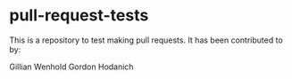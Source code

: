 # pull-request-tests

This is a repository to test making pull requests. It has been contributed to by:

Gillian Wenhold
Gordon Hodanich